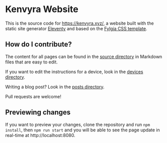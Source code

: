 # Kenvyra Website

This is the source code for https://kenvyra.xyz/, a website built with the static site generator [Eleventy](https://www.11ty.dev/) and based on the [Fylgja CSS template](https://github.com/fylgja/11ty-starter-template).

## How do I contribute?

The content for all pages can be found in the [source directory](https://github.com/Kenvyra/website/tree/main/src) in Markdown files that are easy to edit.

If you want to edit the instructions for a device, look in the [devices directory](https://github.com/Kenvyra/website/tree/main/src/devices).

Writing a blog post? Look in the [posts directory](https://github.com/Kenvyra/website/tree/main/src/posts).

Pull requests are welcome!

## Previewing changes

If you want to preview your changes, clone the repository and run `npm install`, then `npm run start` and you will be able to see the page update in real-time at http://localhost:8080.
